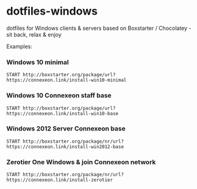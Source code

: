 # dotfiles-windows
dotfiles for Windows clients &amp; servers based on Boxstarter / Chocolatey - sit back, relax &amp; enjoy

Examples: 

### Windows 10 minimal 
`START http://boxstarter.org/package/url?https://connexeon.link/install-win10-minimal`

### Windows 10 Connexeon staff base
`START http://boxstarter.org/package/url?https://connexeon.link/install-win10-base`

### Windows 2012 Server Connexeon base 
`START http://boxstarter.org/package/nr/url?https://connexeon.link/install-win2012-base`

### Zerotier One Windows & join Connexeon network 
`START http://boxstarter.org/package/nr/url?https://connexeon.link/install-zerotier`

